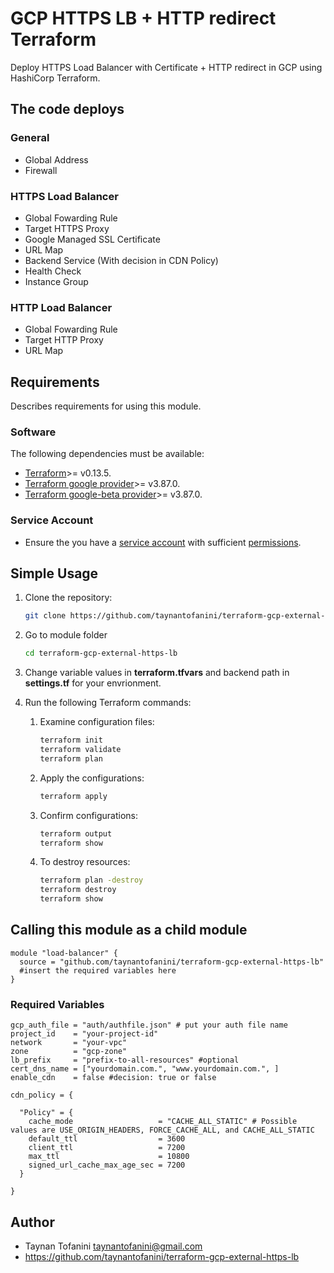 # **GCP HTTPS LB + HTTP redirect Terraform** #

Deploy HTTPS Load Balancer with Certificate + HTTP redirect in GCP using HashiCorp Terraform.

## The code deploys ##

### General ###

* Global Address
* Firewall

### HTTPS Load Balancer ###

* Global Fowarding Rule
* Target HTTPS Proxy
* Google Managed SSL Certificate
* URL Map
* Backend Service (With decision in CDN Policy)
* Health Check
* Instance Group

### HTTP Load Balancer ###

* Global Fowarding Rule
* Target HTTP Proxy
* URL Map

## **Requirements** ##

Describes requirements for using this module.

### Software ###

The following dependencies must be available:

* [Terraform](https://www.terraform.io/downloads.html)>= v0.13.5.
* [Terraform google provider](https://registry.terraform.io/providers/hashicorp/google/latest/docs)>= v3.87.0.
* [Terraform google-beta provider](https://registry.terraform.io/providers/hashicorp/google/latest/docs)>= v3.87.0.

### Service Account ###

* Ensure the you have a [service account](https://cloud.google.com/iam/docs/creating-managing-service-accounts) with sufficient [permissions](https://cloud.google.com/iap/docs/load-balancer-howto#set_up_permissions).


## **Simple Usage** ##

1. Clone the repository:

    ```bash
    git clone https://github.com/taynantofanini/terraform-gcp-external-https-lb.git
    ```

2. Go to module folder

    ```bash
    cd terraform-gcp-external-https-lb
    ```

3. Change variable values in **terraform.tfvars** and backend path in **settings.tf** for your envrionment.

4. Run the following Terraform commands:

    1. Examine configuration files:

        ```bash
        terraform init
        terraform validate
        terraform plan
        ```

    2. Apply the configurations:

        ```bash
        terraform apply
        ```

    3. Confirm configurations:

        ```bash
        terraform output
        terraform show
        ```

    4. To destroy resources:

        ```bash
        terraform plan -destroy
        terraform destroy
        terraform show
        ```

## **Calling this module as a child module** ##

```hcl
module "load-balancer" {
  source = "github.com/taynantofanini/terraform-gcp-external-https-lb"
  #insert the required variables here
}
```

### Required Variables ###

```hcl
gcp_auth_file = "auth/authfile.json" # put your auth file name
project_id    = "your-project-id"
network       = "your-vpc"
zone          = "gcp-zone"
lb_prefix     = "prefix-to-all-resources" #optional
cert_dns_name = ["yourdomain.com.", "www.yourdomain.com.", ]
enable_cdn    = false #decision: true or false

cdn_policy = {

  "Policy" = {
    cache_mode                   = "CACHE_ALL_STATIC" # Possible values are USE_ORIGIN_HEADERS, FORCE_CACHE_ALL, and CACHE_ALL_STATIC
    default_ttl                  = 3600
    client_ttl                   = 7200
    max_ttl                      = 10800
    signed_url_cache_max_age_sec = 7200
  }

}
```

## **Author** ##

* Taynan Tofanini <taynantofanini@gmail.com>
* <https://github.com/taynantofanini/terraform-gcp-external-https-lb>
